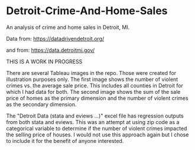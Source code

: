 # Detroit-Crime-And-Home-Sales
An analysis of crime and home sales in Detroit, MI.

Data from: https://datadrivendetroit.org/

and from: https://data.detroitmi.gov/

THIS IS A WORK IN PROGRESS

There are several Tableau images in the repo. Those were created for illustration purposes only. The first image shows the number of violent
crimes vs. the average sale price. This includes all counties in Detroit for which I had data for both. The second image shows the sum of the
sale price of homes as the primary dimension and the number of violent crimes as the secondary dimension. 

The "Detroit Data (stata and eviews ...)" excel file has regression outputs from both stata and eviews. This was an attempt 
at using zip code as a categorical variable to determine if the number of violent crimes impacted the selling price of houses. 
I would not use this approach again but I chose to include it for the benefit of anyone interested. 
